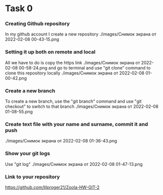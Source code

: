 # Task 0
### Creating Github repository
In my github account I create a new repository
./images/Снимок экрана от 2022-02-08 00-43-15.png
### Setting it up both on remote and local
All we have to do is copy the https link 
./images/Снимок экрана от 2022-02-08 00-58-24.png
and go to terminal and use "git clone" command to clone this repository locally
./images/Снимок экрана от 2022-02-08 01-00-42.png
### Create a new branch
To create a new branch, use the "git branch" command and use "git checkout" to switch to that branch
./images/Снимок экрана от 2022-02-08 01-08-55.png
### Create text file with your name and surname, commit it and push
./images/Снимок экрана от 2022-02-08 01-36-43.png
### Show your git logs
Use "git log"
./images/Снимок экрана от 2022-02-08 01-47-13.png
### Link to your repository
https://github.com/lilproger21/Zoola-HW-GIT-2


